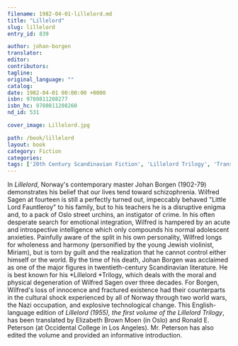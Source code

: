 ```yaml
---
filename: 1982-04-01-lillelord.md
title: "Lillelord"
slug: lillelord
entry_id: 839

author: johan-borgen
translator: 
editor: 
contributors: 
tagline: 
original_language: ""
catalog: 
date: 1982-04-01 00:00:00 +0000 
isbn: 9780811208277
isbn_hc: 9780811208260
nd_id: 531

cover_image: Lillelord.jpg

path: /book/lillelord
layout: book
category: Fiction
categories: 
tags: ['20th Century Scandinavian Fiction', 'Lillelord Trilogy', 'Translation']
---
```

In *Lillelord*, Norway's contemporary master Johan Borgen (1902-79) demonstrates his belief that our lives tend toward schizophrenia. Wilfred Sagen at fourteen is still a perfectly turned out, impeccably behaved "Little Lord Fauntleroy" to his family, but to his teachers he is a disruptive enigma and, to a pack of Oslo street urchins, an instigator of crime. In his often desperate search for emotional integration, Wilfred is hampered by an acute and introspective intelligence which only compounds his normal adolescent anxieties. Painfully aware of the split in his own personality, Wilfred longs for wholeness and harmony (personified by the young Jewish violinist, Miriam), but is torn by guilt and the realization that he cannot control either himself or the world. By the time of his death, Johan Borgen was acclaimed as one of the major figures in twentieth-century Scandinavian literature. He is best known for his *Lillelord *Trilogy, which deals with the moral and physical degeneration of Wilfred Sagen over three decades. For Borgen, Wilfred's loss of innocence and fractured existence had their counterparts in the cultural shock experienced by all of Norway through two world wars, the Nazi occupation, and explosive technological change. This English-language edition of *Lillelord *(1955), the first volume of the* Lillelord Trilogy*, has been translated by Elizabeth Brown Moen (in Oslo) and Ronald E. Peterson (at Occidental College in Los Angeles). Mr. Peterson has also edited the volume and provided an informative introduction.





